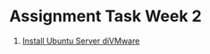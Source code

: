 # Assignment Task Week 2

1. [Install Ubuntu Server diVMware](../week-2/Instal-Ubuntu-Server-diVMware.md)
